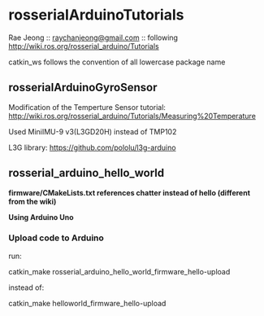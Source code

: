 # rosserialArduinoTutorials

Rae Jeong :: raychanjeong@gmail.com :: following http://wiki.ros.org/rosserial_arduino/Tutorials

catkin_ws follows the convention of all lowercase package name

## rosserialArduinoGyroSensor

Modification of the Temperture Sensor tutorial: http://wiki.ros.org/rosserial_arduino/Tutorials/Measuring%20Temperature

Used MiniIMU-9 v3(L3GD20H) instead of TMP102

L3G library:
https://github.com/pololu/l3g-arduino

## rosserial_arduino_hello_world

**firmware/CMakeLists.txt references chatter instead of hello (different from the wiki)**

**Using Arduino Uno**

### Upload code to Arduino

run:

catkin_make rosserial_arduino_hello_world_firmware_hello-upload

instead of:

catkin_make helloworld_firmware_hello-upload
